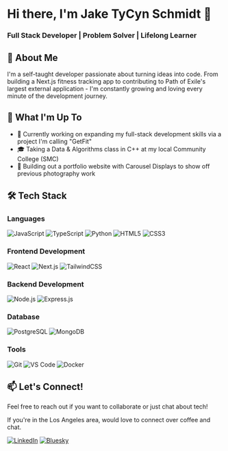 # Hi there, I'm Jake TyCyn Schmidt 👋

### Full Stack Developer | Problem Solver | Lifelong Learner

## 💫 About Me
I'm a self-taught developer passionate about turning ideas into code. From building a Next.js fitness tracking app to contributing to Path of Exile's largest external application - I'm constantly growing and loving every minute of the development journey.

## 🚀 What I'm Up To
- 💪 Currently working on expanding my full-stack development skills via a project I'm calling "GetFit"
- 🎓 Taking a Data & Algorithms class in C++ at my local Community College (SMC)
- 🔭 Building out a portfolio website with Carousel Displays to show off previous photography work

## 🛠️ Tech Stack

### Languages
![JavaScript](https://img.shields.io/badge/JavaScript-F7DF1E?style=for-the-badge&logo=javascript&logoColor=black)
![TypeScript](https://img.shields.io/badge/TypeScript-007ACC?style=for-the-badge&logo=typescript&logoColor=white)
![Python](https://img.shields.io/badge/Python-14354C?style=for-the-badge&logo=python&logoColor=white)
![HTML5](https://img.shields.io/badge/HTML5-E34F26?style=for-the-badge&logo=html5&logoColor=white)
![CSS3](https://img.shields.io/badge/CSS3-1572B6?style=for-the-badge&logo=css3&logoColor=white)

### Frontend Development
![React](https://img.shields.io/badge/React-20232A?style=for-the-badge&logo=react&logoColor=61DAFB)
![Next.js](https://img.shields.io/badge/Next.js-000000?style=for-the-badge&logo=next.js&logoColor=white)
![TailwindCSS](https://img.shields.io/badge/Tailwind_CSS-38B2AC?style=for-the-badge&logo=tailwind-css&logoColor=white)

### Backend Development
![Node.js](https://img.shields.io/badge/Node.js-43853D?style=for-the-badge&logo=node.js&logoColor=white)
![Express.js](https://img.shields.io/badge/Express.js-404D59?style=for-the-badge)

### Database
![PostgreSQL](https://img.shields.io/badge/PostgreSQL-316192?style=for-the-badge&logo=postgresql&logoColor=white)
![MongoDB](https://img.shields.io/badge/MongoDB-4EA94B?style=for-the-badge&logo=mongodb&logoColor=white)

### Tools
![Git](https://img.shields.io/badge/Git-F05032?style=for-the-badge&logo=git&logoColor=white)
![VS Code](https://img.shields.io/badge/VS_Code-0078D4?style=for-the-badge&logo=visual%20studio%20code&logoColor=white)
![Docker](https://img.shields.io/badge/Docker-2CA5E0?style=for-the-badge&logo=docker&logoColor=white)

## 📫 Let's Connect!
Feel free to reach out if you want to collaborate or just chat about tech!

If you're in the Los Angeles area, would love to connect over coffee and chat.

[![LinkedIn](https://img.shields.io/badge/LinkedIn-0077B5?style=for-the-badge&logo=linkedin&logoColor=white)](https://www.linkedin.com/in/jake-tycyn-schmidt-198334133/)
[![Bluesky](https://img.shields.io/badge/Bluesky-0285FF?style=for-the-badge)](jaketycyndev.bsky.social)
